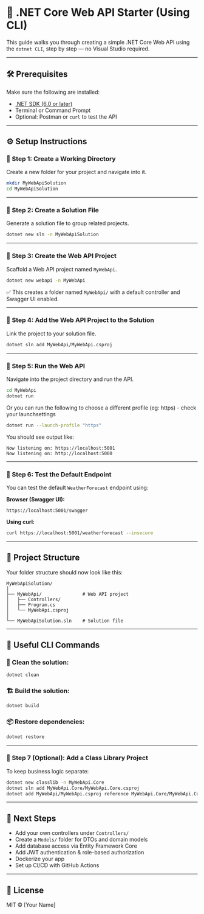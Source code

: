 # 🚀 .NET Core Web API Starter (Using CLI)

This guide walks you through creating a simple .NET Core Web API using the `dotnet CLI`, step by step — no Visual Studio required.

---

## 🛠 Prerequisites

Make sure the following are installed:

- [.NET SDK (6.0 or later)](https://dotnet.microsoft.com/en-us/download)
- Terminal or Command Prompt
- Optional: Postman or `curl` to test the API

---

## ⚙️ Setup Instructions

### 🧩 Step 1: Create a Working Directory

Create a new folder for your project and navigate into it.

```bash
mkdir MyWebApiSolution
cd MyWebApiSolution
```

---

### 🧩 Step 2: Create a Solution File

Generate a solution file to group related projects.

```bash
dotnet new sln -n MyWebApiSolution
```

---

### 🧩 Step 3: Create the Web API Project

Scaffold a Web API project named `MyWebApi`.

```bash
dotnet new webapi -n MyWebApi
```

✅ This creates a folder named `MyWebApi/` with a default controller and Swagger UI enabled.

---

### 🧩 Step 4: Add the Web API Project to the Solution

Link the project to your solution file.

```bash
dotnet sln add MyWebApi/MyWebApi.csproj
```

---

### 🧩 Step 5: Run the Web API

Navigate into the project directory and run the API.

```bash
cd MyWebApi
dotnet run
```
Or you can run the following to choose a different profile (eg: https) - check your launchsettings
```bash
dotnet run --launch-profile "https"
```
You should see output like:

```
Now listening on: https://localhost:5001
Now listening on: http://localhost:5000
```

---

### 🧩 Step 6: Test the Default Endpoint

You can test the default `WeatherForecast` endpoint using:

**Browser (Swagger UI):**

```
https://localhost:5001/swagger
```

**Using curl:**

```bash
curl https://localhost:5001/weatherforecast --insecure
```

---

## 📁 Project Structure

Your folder structure should now look like this:

```
MyWebApiSolution/
│
├── MyWebApi/               # Web API project
│   ├── Controllers/
│   ├── Program.cs
│   └── MyWebApi.csproj
│
└── MyWebApiSolution.sln    # Solution file
```

---

## 🧹 Useful CLI Commands

### 🔄 Clean the solution:

```bash
dotnet clean
```

### 🏗️ Build the solution:

```bash
dotnet build
```

### 📦 Restore dependencies:

```bash
dotnet restore
```

---

### 🧩 Step 7 (Optional): Add a Class Library Project

To keep business logic separate:

```bash
dotnet new classlib -n MyWebApi.Core
dotnet sln add MyWebApi.Core/MyWebApi.Core.csproj
dotnet add MyWebApi/MyWebApi.csproj reference MyWebApi.Core/MyWebApi.Core.csproj
```

---

## 🚧 Next Steps

- Add your own controllers under `Controllers/`
- Create a `Models/` folder for DTOs and domain models
- Add database access via Entity Framework Core
- Add JWT authentication & role-based authorization
- Dockerize your app
- Set up CI/CD with GitHub Actions

---

## 🧾 License

MIT © [Your Name]

